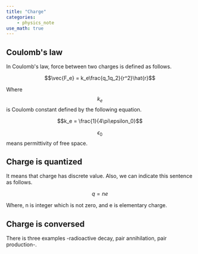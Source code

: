 ```yaml
---
title: "Charge"
categories:
    - physics_note
use_math: true
---
```


## Coulomb's law


In Coulomb's law, force between two charges is defined as follows.

$$\vec{F_e} = k_e\frac{q_1q_2}{r^2}\hat{r}$$

Where $$k_e$$ is Coulomb constant defined by the following equation.

$$k_e = \frac{1}{4\pi\epsilon_0}$$

$$\epsilon_0$$ means permittivity of free space.

## Charge is quantized

It means that charge has discrete value. Also, we can indicate this sentence as follows.

$$q = ne$$

Where, n is integer which is not zero, and e is elementary charge.

## Charge is conversed
There is three examples -radioactive decay, pair annihilation, pair production-.
